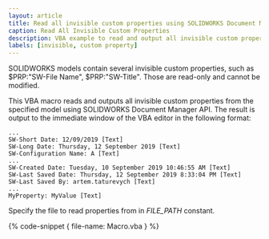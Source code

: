 ```yaml
---
layout: article
title: Read all invisible custom properties using SOLIDWORKS Document Manager API
caption: Read All Invisible Custom Properties
description: VBA example to read and output all invisible custom properties from the specific model using SOLIDWORKS Document Manager API
labels: [invisible, custom property]
---
```

SOLIDWORKS models contain several invisible custom properties, such as $PRP:"SW-File Name", $PRP:"SW-Title". Those are read-only and cannot be modified.

This VBA macro reads and outputs all invisible custom properties from the specified model using SOLIDWORKS Document Manager API. The result is output to the immediate window of the VBA editor in the following format:

~~~
...
SW-Short Date: 12/09/2019 [Text]
SW-Long Date: Thursday, 12 September 2019 [Text]
SW-Configuration Name: A [Text]
...
SW-Created Date: Tuesday, 10 September 2019 10:46:55 AM [Text]
SW-Last Saved Date: Thursday, 12 September 2019 8:33:04 PM [Text]
SW-Last Saved By: artem.taturevych [Text]
...
MyProperty: MyValue [Text]
~~~

Specify the file to read properties from in *FILE_PATH* constant.

{% code-snippet { file-name: Macro.vba } %}